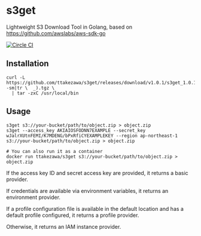 # s3get

Lightweight S3 Download Tool in Golang, based on https://github.com/awslabs/aws-sdk-go

[![Circle CI](https://circleci.com/gh/ttakezawa/s3get.png?style=shield)](https://circleci.com/gh/ttakezawa/s3get)

## Installation

    curl -L https://github.com/ttakezawa/s3get/releases/download/v1.0.1/s3get_1.0.1_$(uname -sm|tr \  _).tgz \
      | tar -zxC /usr/local/bin

## Usage

    s3get s3://your-bucket/path/to/object.zip > object.zip
    s3get --access_key AKIAIOSFODNN7EXAMPLE --secret_key wJalrXUtnFEMI/K7MDENG/bPxRfiCYEXAMPLEKEY --region ap-northeast-1 s3://your-bucket/path/to/object.zip > object.zip

    # You can also run it as a container
    docker run ttakezawa/s3get s3://your-bucket/path/to/object.zip > object.zip

If the access key ID and secret access key are provided, it returns a basic
provider.

If credentials are available via environment variables, it returns an
environment provider.

If a profile configuration file is available in the default location and has
a default profile configured, it returns a profile provider.

Otherwise, it returns an IAM instance provider.
